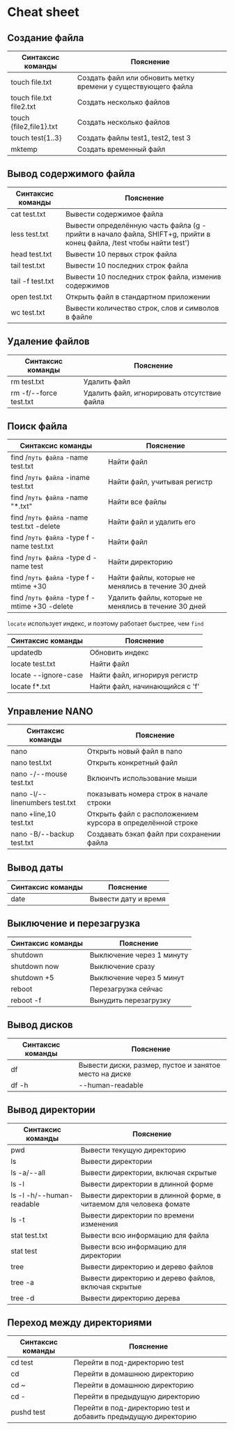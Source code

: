 # Cheat sheet

## Создание файла

Синтаксис команды|Пояснение
|---|---|
touch file.txt | Создать файл или обновить метку времени у существующего файла
touch file.txt file2.txt |Создать несколько файлов
touch {file2,file1}.txt |Создать несколько файлов
touch test{1..3} |Создать файлы test1, test2, test 3
mktemp| Создать временный файл

##  Вывод содержимого файла

Синтаксис команды|Пояснение
|---|---|
cat test.txt |Вывести содержимое файла
less test.txt |Вывести определённую часть файла (g - прийти в начало файла, SHIFT+g, прийти в конец файла,  /test чтобы найти test')
head test.txt |Вывести 10 первых строк файла
tail test.txt |Вывести 10 последних строк файла
tail -f test.txt |Вывести 10 последних строк файла, изменив содержимов
open test.txt |Открыть файл в стандартном приложении
wc test.txt |Вывести количество строк, слов и символов в файле

## **Удаление файлов**

Синтаксис команды|Пояснение
|---|---|
rm test.txt | Удалить файл
rm -f/--force test.txt|Удалить файл, игнорировать отсутствие файла

## **Поиск файла**

Синтаксис команды|Пояснение
|---|---|
find /`путь файла` -name test.txt | Найти файл
find /`путь файла` -iname test.txt | Найти файл, учитывая регистр
find /`путь файла` -name "*.txt" | Найти все файлы
find /`путь файла` -name test.txt -delete |Найти файл и удалить его
find /`путь файла` -type f -name test.txt | Найти файл
find /`путь файла` -type d -name test | Найти директорию
find /`путь файла` -type f -mtime +30 | Найти файлы, которые не менялись в течение 30 дней
find /`путь файла` -type f -mtime +30 -delete| Удалить файлы, которые не менялись в течение 30 дней

`locate` использует индекс, и поэтому работает быстрее, чем `find`

Синтаксис команды|Пояснение
|---|---|
updatedb | Обновить индекс
locate test.txt | Найти файл
locate --ignore-case | Найти файл, игнорируя регистр
locate f*.txt | Найти файл, начинающийся с 'f'

## **Управление NANO**

Синтаксис команды|Пояснение
|---|---|
nano  | Открыть новый файл в nano
nano test.txt | Открыть конкретный файл
nano -/--mouse test.txt | Вклюичть использование мыши
nano -l/--linenumbers test.txt | показывать номера строк в начале строки
nano +line,10 test.txt | Открыть файл с расположением курсора в определённой строке 
nano -B/--backup test.txt | Создавать бэкап файл при сохранении файла

## **Вывод даты**

Синтаксис команды|Пояснение
|---|---|
date | Вывести дату и время

## **Выключение и перезагрузка**

Синтаксис команды|Пояснение
|---|---|
shutdown | Выключение через 1 минуту
shutdown now | Выключение сразу
shutdown +5 | Выключение через 5 минут
reboot | Перезагрузка сейчас
reboot -f | Вынудить перезагрузку

## **Вывод дисков**

Синтаксис команды|Пояснение
|---|---|
df                    | Вывести диски, размер, пустое и занятое место на диске
df -h|--human-readable| Вывести диски, размер, пустое и занятое место на диске, в читаемом для человека фомате

## **Вывод директории**

Синтаксис команды|Пояснение
|---|---|
pwd | Вывести текущую директорию
ls | Вывести директории
ls -a/--all | Вывести директории, включая скрытые
ls -l | Вывести директории в длинной форме
ls -l -h/--human-readable| Вывести директории в длинной форме, в читаемом для человека фомате
ls -t | Вывести директории по времени изменения
stat test.txt | Вывести всю информацию для файла
stat test | Вывести всю информацию для директории
tree | Вывести директорию и дерево файлов
tree -a | Вывести директорию и дерево файлов, включая скрытые
tree -d | Вывести директорию дерева

##  **Переход между директориями**

Синтаксис команды|Пояснение
|---|---|
cd test | Перейти в под-директорию test
cd | Перейти в домашнюю директорию
cd ~ | Перейти в домашнюю директорию
cd - | Перейти в предыдущую директорию
pushd test | Перейти в под-директорию test и добавить предыдущую директорию
